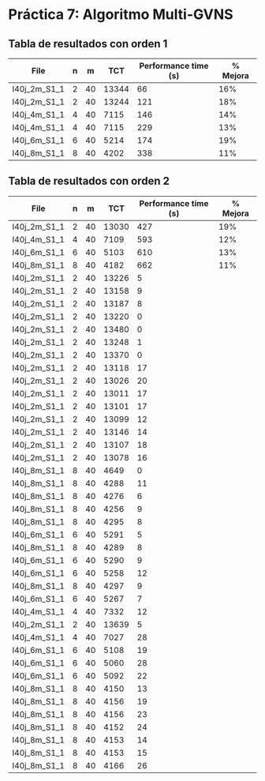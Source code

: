 # Práctica 7: Algoritmo Multi-GVNS
## Tabla de resultados con orden 1
| File | n | m | TCT | Performance time (s) | % Mejora |
|------|---|---|-----|----------------------|----------|
| I40j_2m_S1_1 | 2 | 40 | 13344 | 66 | 16% |
| I40j_2m_S1_1 | 2 | 40 | 13244 | 121 | 18% |
| I40j_4m_S1_1 | 4 | 40 | 7115 | 146 | 14% |
| I40j_4m_S1_1 | 4 | 40 | 7115 | 229 | 13% |
| I40j_6m_S1_1 | 6 | 40 | 5214 | 174 | 19% |
| I40j_8m_S1_1 | 8 | 40 | 4202 | 338 | 11% |

## Tabla de resultados con orden 2
| File | n | m | TCT | Performance time (s) | % Mejora |
|------|---|---|-----|----------------------|----------|
| I40j_2m_S1_1 | 2 | 40 | 13030 | 427 | 19% |
| I40j_4m_S1_1 | 4 | 40 | 7109 | 593 | 12% |
| I40j_6m_S1_1 | 6 | 40 | 5103 | 610 | 13% |
| I40j_8m_S1_1 | 8 | 40 | 4182 | 662 | 11% |
| I40j_2m_S1_1 | 2 | 40 | 13226 | 5 |
| I40j_2m_S1_1 | 2 | 40 | 13158 | 9 |
| I40j_2m_S1_1 | 2 | 40 | 13187 | 8 |
| I40j_2m_S1_1 | 2 | 40 | 13220 | 0 |
| I40j_2m_S1_1 | 2 | 40 | 13480 | 0 |
| I40j_2m_S1_1 | 2 | 40 | 13248 | 1 |
| I40j_2m_S1_1 | 2 | 40 | 13370 | 0 |
| I40j_2m_S1_1 | 2 | 40 | 13118 | 17 |
| I40j_2m_S1_1 | 2 | 40 | 13026 | 20 |
| I40j_2m_S1_1 | 2 | 40 | 13011 | 17 |
| I40j_2m_S1_1 | 2 | 40 | 13101 | 17 |
| I40j_2m_S1_1 | 2 | 40 | 13099 | 12 |
| I40j_2m_S1_1 | 2 | 40 | 13146 | 14 |
| I40j_2m_S1_1 | 2 | 40 | 13107 | 18 |
| I40j_2m_S1_1 | 2 | 40 | 13078 | 16 |
| I40j_8m_S1_1 | 8 | 40 | 4649 | 0 |
| I40j_8m_S1_1 | 8 | 40 | 4288 | 11 |
| I40j_8m_S1_1 | 8 | 40 | 4276 | 6 |
| I40j_8m_S1_1 | 8 | 40 | 4256 | 9 |
| I40j_8m_S1_1 | 8 | 40 | 4295 | 8 |
| I40j_6m_S1_1 | 6 | 40 | 5291 | 5 |
| I40j_8m_S1_1 | 8 | 40 | 4289 | 8 |
| I40j_6m_S1_1 | 6 | 40 | 5290 | 9 |
| I40j_6m_S1_1 | 6 | 40 | 5258 | 12 |
| I40j_8m_S1_1 | 8 | 40 | 4297 | 9 |
| I40j_6m_S1_1 | 6 | 40 | 5267 | 7 |
| I40j_4m_S1_1 | 4 | 40 | 7332 | 12 |
| I40j_2m_S1_1 | 2 | 40 | 13639 | 5 |
| I40j_4m_S1_1 | 4 | 40 | 7027 | 28 |
| I40j_6m_S1_1 | 6 | 40 | 5108 | 19 |
| I40j_6m_S1_1 | 6 | 40 | 5060 | 28 |
| I40j_6m_S1_1 | 6 | 40 | 5092 | 22 |
| I40j_8m_S1_1 | 8 | 40 | 4150 | 13 |
| I40j_8m_S1_1 | 8 | 40 | 4156 | 19 |
| I40j_8m_S1_1 | 8 | 40 | 4156 | 23 |
| I40j_8m_S1_1 | 8 | 40 | 4152 | 24 |
| I40j_8m_S1_1 | 8 | 40 | 4153 | 14 |
| I40j_8m_S1_1 | 8 | 40 | 4153 | 15 |
| I40j_8m_S1_1 | 8 | 40 | 4166 | 26 |
